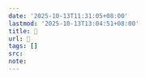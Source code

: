 ```yaml
---
date: '2025-10-13T11:31:05+08:00'
lastmod: '2025-10-13T13:04:51+08:00'
title: 󰨎
url: 󰨎
tags: []
src:
note:
---
```

